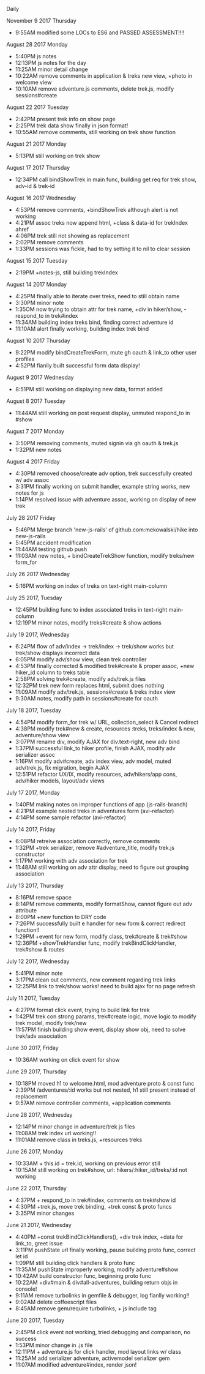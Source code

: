 Daily

November 9 2017 Thursday
- 9:55AM     modified some LOCs to ES6 and PASSED ASSESSMENT!!!!

August 28 2017 Monday
- 5:40PM     js notes
- 12:13PM    js notes for the day
- 11:25AM    minor detail change
- 10:22AM    remove comments in application & treks new view, +photo in welcome view
- 10:10AM    remove adventure.js comments, delete trek.js, modify sessions#create

August 22 2017 Tuesday
- 2:42PM     present trek info on show page
- 2:25PM     trek data show finally in json format!
- 10:55AM    remove comments, still working on trek show function

August 21 2017 Monday
- 5:13PM     still working on trek show

August 17 2017 Thursday
- 12:34PM    call bindShowTrek in main func, building get req for trek show, adv-id & trek-id

August 16 2017 Wednesday
- 4:53PM     remove comments, +bindShowTrek although alert is not working
- 4:21PM     assoc treks now append html, +class & data-id for trekIndex ahref
- 4:06PM     trek still not showing as replacement
- 2:02PM     remove comments
- 1:33PM     sessions was fickle, had to try setting it to nil to clear session

August 15 2017 Tuesday
- 2:19PM     +notes-js, still building trekIndex

August 14 2017 Monday
- 4:25PM     finally able to iterate over treks, need to still obtain name
- 3:30PM     minor note
- 1:35OM     now trying to obtain attr for trek name, +div in hiker/show, -respond_to in trek#index
- 11:34AM    building index treks bind, finding correct adventure id
- 11:10AM    alert finally working, building index trek bind

August 10 2017 Thursday
- 9:22PM     modify bindCreateTrekForm, mute gh oauth & link_to other user profiles
- 4:52PM     fianlly built successful form data display!

August 9 2017 Wednesday
- 8:51PM     still working on displaying new data, format added

August 8 2017 Tuesday
- 11:44AM    still working on post request display, unmuted respond_to in #show

August 7 2017 Monday
- 3:50PM    removing comments, muted signin via gh oauth & trek.js
- 1:32PM    new notes

August 4 2017 Friday
- 4:30PM    removed choose/create adv option, trek successfully created w/ adv assoc
- 3:31PM    finally working on submit handler, example string works, new notes for js
- 1:14PM    resolved issue with adventure assoc, working on display of new trek

July 28 2017 Friday
- 5:46PM    Merge branch 'new-js-rails' of github.com:mekowalski/hike into new-js-rails
- 5:45PM    accident modification
- 11:44AM   testing github push
- 11:03AM   new notes, + bindCreateTrekShow function, modify treks/new form_for

July 26 2017 Wednesday
- 5:16PM    working on index of treks on text-right main-column

July 25 2017, Tuesday
- 12:45PM   building func to index associated treks in text-right main-column
- 12:19PM   minor notes, modify treks#create & show actions

July 19 2017, Wednesday
- 6:24PM    flow of adv/index -> trek/index -> trek/show works but trek/show displays incorrect data
- 6:05PM    modify adv/show view, clean trek controller
- 4:53PM    finally corrected & modified trek#create & proper assoc, +new hiker_id column to treks table
- 2:58PM    solving trek#create, modify adv/trek.js files
- 12:32PM   trek new form replaces html, submit does nothing
- 11:09AM   modify adv/trek.js, sessions#create & treks index view
- 9:30AM    notes, modify path in sessions#create for oauth

July 18 2017, Tuesday
- 4:54PM    modify form_for trek w/ URL, collection_select & Cancel redirect
- 4:38PM    modify trek#new & create, resources :treks, treks/index & new, adventure/show view
- 3:07PM    rename div, modify AJAX for div.text-right, new adv bind
- 1:37PM    successful link_to hiker profile, finish AJAX, modify adv serializer assoc
- 1:16PM    modify adv#create, adv index view, adv model, muted adv/trek.js, fix migration, begin AJAX
- 12:51PM   refactor UX/IX, modify resources, adv/hikers/app cons, adv/hiker models, layout/adv views

July 17 2017, Monday
- 1:40PM    making notes on improper functions of app (js-rails-branch)
- 4:21PM    example nested treks in adventures form (avi-refactor)
- 4:14PM    some sample refactor (avi-refactor)

July 14 2017, Friday
- 6:08PM    retreive association correctly, remove comments
- 1:32PM    +trek serializer, remove #adventure_title, modify trek.js constructor
- 1:17PM    working with adv association for trek
- 11:48AM   still working on adv attr display, need to figure out grouping association

July 13 2017, Thursday
- 8:16PM    remove space
- 8:14PM    remove comments, modify formatShow, cannot figure out adv attribute
- 8:00PM    +new function to DRY code
- 7:26PM    successfully built e handler for new form & correct redirect function!!
- 1:29PM    +event for new form, modify class, trek#create & trek#show
- 12:36PM   +showTrekHandler func, modify trekBindClickHandler, trek#show & routes

July 12 2017, Wednesday
- 5:41PM    minor note
- 3:17PM    clean out comments, new comment regarding trek links
- 12:25PM   link to trek/show works! need to build ajax for no page refresh

July 11 2017, Tuesday
- 4:27PM    format click event, trying to build link for trek
- 1:42PM    trek con strong params, trek#create logic, move logic to modify trek model, modify trek/new
- 11:57PM   finish building show event, display show obj, need to solve trek/adv association

June 30 2017, Friday
- 10:36AM   working on click event for show

June 29 2017, Thursday
- 10:18PM   moved h1 to welcome.html, mod adventure proto & const func
- 2:39PM    /adventures/:id works but not nested, h1 still present instead of replacement
- 9:57AM    remove controller comments, +application comments

June 28 2017, Wednesday
- 12:14PM   minor change in adventure/trek js files
- 11:08AM   trek index url working!!
- 11:01AM   remove class in treks.js, +resources treks

June 26 2017, Monday
- 10:33AM   + this.id = trek.id, working on previous error still
- 10:15AM   still working on trek#show, url: hikers/:hiker_id/treks/:id not working

June 22 2017, Thursday
- 4:37PM    + respond_to in trek#index, comments on trek#show id
- 4:30PM    +trek.js, move trek binding, +trek const & proto funcs
- 3:35PM    minor changes

June 21 2017, Wednesday
- 4:40PM    +const trekBindClickHandlers(), +div trek index, +data for link_to, greet issue
- 3:11PM    pushState url finally working, pause building proto func, correct let id
- 1:09PM    still building click handlers & proto func
- 11:35AM   pushState improperly working, modify adventure#show
- 10:42AM   build constructor func, beginning proto func
- 10:22AM   +div#main & div#all-adventures, building return objs in console!
- 9:11AM    remove turbolinks in gemfile & debugger, log fianlly working!!
- 9:02AM    delete coffeescript files
- 8:45AM    remove gem/require turbolinks, + js include tag

June 20 2017, Tuesday
- 2:45PM    click event not working, tried debugging and comparison, no success
- 1:53PM    minor change in .js file
- 12:11PM   + adventure.js for click handler, mod layout links w/ class
- 11:25AM   add serializer adventure, activemodel serializer gem
- 11:07AM   modified adventure#index, render json!
